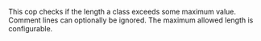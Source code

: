 This cop checks if the length a class exceeds some maximum value.
Comment lines can optionally be ignored.
The maximum allowed length is configurable.